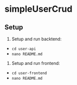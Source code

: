 # simpleUserCrud

## Setup
1. Setup and run backtend:
- `cd user-api`
- `nano README.md`
1. Setup and run frontend:
- `cd user-frontend`
- `nano README.md`